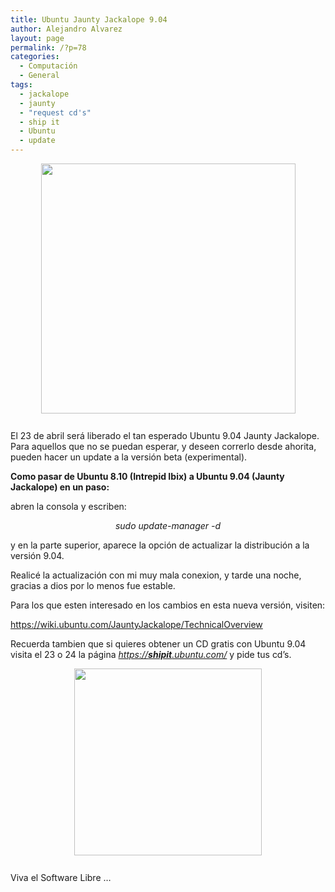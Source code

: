 ```yaml
---
title: Ubuntu Jaunty Jackalope 9.04
author: Alejandro Alvarez
layout: page
permalink: /?p=78
categories:
  - Computación
  - General
tags:
  - jackalope
  - jaunty
  - "request cd's"
  - ship it
  - Ubuntu
  - update
---
```

<a href="http://despuesdegoogle.com/wp-content/ubuntujaunty.jpg" onblur="try {parent.deselectBloggerImageGracefully();} catch(e) {}"><img style="margin: 0px auto 10px; display: block; text-align: center; cursor: pointer; width: 407px; height: 400px;" src="http://despuesdegoogle.com/wp-content/ubuntujaunty.jpg" border="0" alt="" /></a>  
El 23 de abril será liberado el tan esperado Ubuntu 9.04 Jaunty Jackalope. Para aquellos que no se puedan esperar, y deseen correrlo desde ahorita, pueden hacer un update a la versión beta (experimental).

<span style="font-weight: bold;">Como pasar de Ubuntu 8.10 (Intrepid Ibix) a Ubuntu 9.04 (Jaunty Jackalope) en un paso:</span>

abren la consola y escriben:

<div style="text-align: center;">
  <span style="font-style: italic;">sudo update-manager -d</span>
</div>

y en la parte superior, aparece la opción de actualizar la distribución a la versión 9.04.

Realicé la actualización con mi muy mala conexion, y tarde una noche, gracias a dios por lo menos fue estable.

Para los que esten interesado en los cambios en esta nueva versión, visiten:

<https://wiki.ubuntu.com/JauntyJackalope/TechnicalOverview>

Recuerda tambien que si quieres obtener un CD gratis con Ubuntu 9.04 visita el 23 o 24 la página <cite><a href="https://shipit.ubuntu.com/">https://<strong>shipit</strong>.ubuntu.com/</a> </cite>y pide tus cd&#8217;s.

<a href="http://www.hoysoftware.com/pics/jaunty_jackalope.jpg" onblur="try {parent.deselectBloggerImageGracefully();} catch(e) {}"><img style="margin: 0px auto 10px; display: block; text-align: center; cursor: pointer; width: 300px; height: 299px;" src="http://www.hoysoftware.com/pics/jaunty_jackalope.jpg" border="0" alt="" /></a>  
Viva el Software Libre &#8230;
